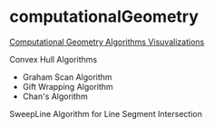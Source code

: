 # computationalGeometry

[Computational Geometry Algorithms Visuvalizations](https://rohit-potnuru.github.io/computationalGeometry/)

Convex Hull Algorithms
 * Graham Scan Algorithm
 * Gift Wrapping Algorithm
 * Chan's Algorithm
   
SweepLine Algorithm for Line Segment Intersection
